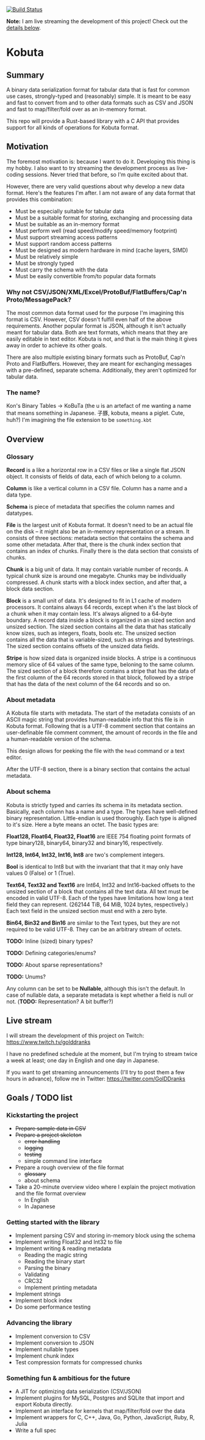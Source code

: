 [![Build Status](https://travis-ci.org/golddranks/kobuta.svg?branch=master)](https://travis-ci.org/golddranks/kobuta)

**Note:** I am live streaming the development of this project!
Check out the [details below](#live-stream).

# Kobuta
## Summary

A binary data serialization format for tabular data
that is fast for common use cases,
strongly-typed and (reasonably) simple.
It is meant to be easy and fast to convert from and to
other data formats such as CSV and JSON and fast to
map/filter/fold over as an in-memory format.

This repo will provide a Rust-based library with a C API
that provides support for all kinds of operations for Kobuta format.

## Motivation

The foremost motivation is: because I want to do it.
Developing this thing is my hobby.
I also want to try streaming the development process
as live-coding sessions. Never tried that before,
so I'm quite excited about that.

However, there are very valid questions about why develop a new
data format. Here's the features I'm after. I am not aware of any
data format that provides this combination:

- Must be especially suitable for tabular data
- Must be a suitable format for storing, exchanging and processing data
- Must be suitable as an in-memory format
- Must perform well (read speed/modify speed/memory footprint)
- Must support streaming access patterns
- Must support random access patterns
- Must be designed as modern hardware in mind (cache layers, SIMD)
- Must be relatively simple
- Must be strongly typed
- Must carry the schema with the data
- Must be easily convertible from/to popular data formats

### Why not CSV/JSON/XML/Excel/ProtoBuf/FlatBuffers/Cap'n Proto/MessagePack?

The most common data format
used for the purpose I'm imagining this format is CSV.
However, CSV doesn't fulfill even half of the above requirements.
Another popular format is JSON,
although it isn't actually meant for tabular data.
Both are text formats,
which means that they are easily editable in text editor.
Kobuta is not, and that is the main thing it gives away
in order to achieve its other goals.

There are also multiple existing binary formats such as
ProtoBuf, Cap'n Proto and FlatBuffers.
However, they are meant for exchanging messages
with a pre-defined, separate schema.
Additionally, they aren't optimized for tabular data.

### The name?

Kon's Binary Tables → KoBuTa
(the u is an artefact of me wanting a name
that means something in Japanese.
子豚, kobuta, means a piglet. Cute, huh?)
I'm imagining the file extension to be `something.kbt`

## Overview

### Glossary
**Record** is a like a horizontal row in a CSV files
or like a single flat JSON object.
It consists of fields of data,
each of which belong to a column.

**Column** is like a vertical column in a CSV file.
Column has a name and a data type.

**Schema** is piece of metadata that specifies the column names and datatypes.

**File** is the largest unit of Kobuta format.
It doesn't need to be an actual file on the disk –
it might also be an in-memory representation or a stream.
It consists of three sections:
metadata section that contains the schema and some other metadata.
After that, there is the chunk index section that contains an index of chunks.
Finally there is the data section that consists of chunks.

**Chunk** is a big unit of data.
It may contain variable number of records.
A typical chunk size is around one megabyte.
Chunks may be individually compressed.
A chunk starts with a block index section,
and after that, a block data section.

**Block** is a small unit of data.
It's designed to fit in L1 cache of modern processors.
It contains always 64 records,
except when it's the last block of a chunk when it may contain less.
It's always aligned to a 64-byte boundary.
A record data inside a block is organized in an sized section and unsized section.
The sized section contains all the data that has statically know sizes,
such as integers, floats, bools etc.
The unsized section contains all the data that is variable-sized,
such as strings and bytestrings.
The sized section contains offsets of the unsized data fields.

**Stripe** is how sized data is organized inside blocks.
A stripe is a continuous memory slice of 64 values of the same type,
beloning to the same column.
The sized section of a block therefore contains a stripe
that has the data of the first column of the 64 records stored in that block,
followed by a stripe that has the data of the next column of the 64 records
and so on.

### About metadata

A Kobuta file starts with metadata.
The start of the metadata consists of an ASCII magic string that
provides human-readable info that this file is in Kobuta format.
Following that is a UTF-8 comment section
that contains an user-definable file comment comment,
the amount of records in the file
and a human-readable version of the schema.

This design allows for peeking the file
with the `head` command or a text editor.

After the UTF-8 section,
there is a binary section that contains the actual metadata.


### About schema

Kobuta is strictly typed
and carries its schema in its metadata section.
Basically, each column has a name and a type.
The types have well-defined binary representation.
Little-endian is used thoroughly.
Each type is aligned to it's size.
Here a byte means an octet.
The basic types are:

**Float128, Float64, Float32, Float16** are
IEEE 754 floating point formats of type
binary128, binary64, binary32 and binary16, respectively.

**Int128, Int64, Int32, Int16, Int8** are
two's complement integers.

**Bool** is identical to Int8
but with the invariant that that it may only have values
0 (False) or 1 (True).

**Text64, Text32 and Text16** are
Int64, Int32 and Int16-backed
offsets to the unsized section of a block
that contains all the text data.
All text must be encoded in valid UTF-8.
Each of the types have limitations how long a text field they can represent.
(262144 TiB, 64 MiB, 1024 bytes, respectively.)
Each text field in the unsized section must end with a zero byte.

**Bin64, Bin32 and Bin16** are
similar to the Text types,
but they are not required to be valid UTF-8.
They can be an arbitrary stream of octets.

**TODO:** Inline (sized) binary types?

**TODO:** Defining categories/enums?

**TODO:** About sparse representations?

**TODO:** Unums?

Any column can be set to be **Nullable**,
although this isn't the default.
In case of nullable data,
a separate metadata is kept
whether a field is null or not. (**TODO:** Representation? A bit buffer?)

## Live stream

I will stream the development of this project on Twitch:
https://www.twitch.tv/golddranks

I have no predefined schedule at the moment,
but I'm trying to stream twice a week at least;
one day in English and one day in Japanese.

If you want to get streaming announcements
(I'll try to post them a few hours in advance),
follow me in Twitter:
https://twitter.com/GolDDranks

## Goals / TODO list

### Kickstarting the project
- <s>Prepare sample data in CSV</s>
- <s>Prepare a project skeleton</s>
    - <s>error handling</s>
    - <s>logging</s>
    - <s>testing</s>
    - simple command line interface
- Prepare a rough overview of the file format
    - <s>glossary</s>
    - about schema
- Take a 20-minute overview video
where I explain the project motivation
and the file format overview
    - In English
    - In Japanese

### Getting started with the library
- Implement parsing CSV and storing in-memory block using the schema
- Implement writing Float32 and Int32 to file
- Implement writing & reading metadata
	- Reading the magic string
	- Reading the binary start
	- Parsing the binary
	- Validating
	- CRC32 
	- Implement printing metadata
- Implement strings
- Implement block index
- Do some performance testing

### Advancing the library

- Implement conversion to CSV
- Implement conversion to JSON
- Implement nullable types
- Implement chunk index
- Test compression formats for compressed chunks


### Something fun & ambitious for the future
- A JIT for optimizing data serialization (CSV/JSON)
- Implement plugins for MySQL, Postgres and SQLite that
import and export Kobuta directly.
- Implement an interface for kernels that map/filter/fold
over the data
- Implement wrappers for C, C++, Java, Go, Python,
JavaScript, Ruby, R, Julia
- Write a full spec